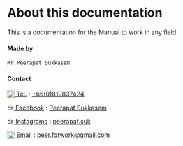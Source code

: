 # About this documentation

This is a documentation for the Manual to work in any field

#### Made by

```
Mr.Peerapat Sukkasem
```

#### Contact

[<img src="https://cdn-icons-png.flaticon.com/512/724/724664.png" alt="drawing" style="width:18px;margin-left:-1px;vertical-align: text-top;"/> Tel.](Tel:+66819837424) : [+66(0)819837424](Tel:+66819837424)

[<img src="https://static-00.iconduck.com/assets.00/facebook-icon-512x512-seb542ju.png" alt="drawing" style="width:15px;vertical-align: text-top;"/> Facebook](https://www.facebook.com/peerapat.suk.1/) : [Peerapat Sukkasem](https://www.facebook.com/peerapat.suk.1/)

[<img src="https://upload.wikimedia.org/wikipedia/commons/thumb/a/a5/Instagram_icon.png/600px-Instagram_icon.png" alt="drawing" style="width:15px;vertical-align: text-top;"/> Instagrams](https://www.instagram.com/peerapat.suk/) : [peerapat.suk](https://www.instagram.com/peerapat.suk/)

[<img src="https://www.mindphp.com/images/mail.png" alt="drawing" style="width:18px;margin-left:-1px;vertical-align: text-top;"/> Email](mailto:peer.forwork@gmail.com) : [peer.forwork@gmail.com](peer.forwork@gmail.com)
